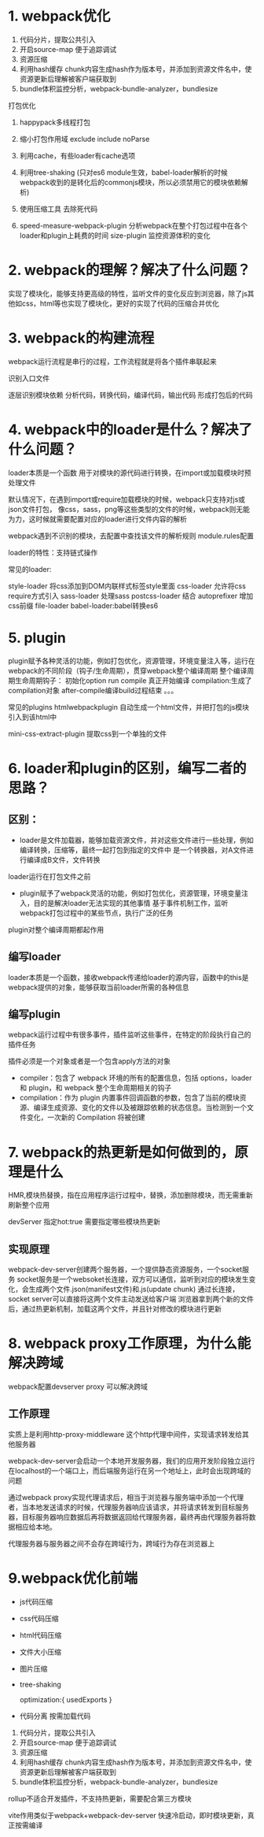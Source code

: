 # 1. webpack优化
1. 代码分片，提取公共引入
2. 开启source-map 便于追踪调试
3. 资源压缩
4. 利用hash缓存 chunk内容生成hash作为版本号，并添加到资源文件名中，使资源更新后理解被客户端获取到
5. bundle体积监控分析，webpack-bundle-analyzer，bundlesize

打包优化
1. happypack多线程打包
2. 缩小打包作用域 exclude include noParse
3. 利用cache，有些loader有cache选项
4. 利用tree-shaking (只对es6 module生效，babel-loader解析的时候webpack收到的是转化后的commonjs模块，所以必须禁用它的模块依赖解析)
5. 使用压缩工具 去除死代码

6. speed-measure-webpack-plugin 分析webpack在整个打包过程中在各个loader和plugin上耗费的时间
size-plugin 监控资源体积的变化



# 2. webpack的理解？解决了什么问题？
实现了模块化，能够支持更高级的特性，监听文件的变化反应到浏览器，除了js其他如css，html等也实现了模块化，更好的实现了代码的压缩合并优化

# 3. webpack的构建流程
webpack运行流程是串行的过程，工作流程就是将各个插件串联起来

识别入口文件

逐层识别模块依赖
分析代码，转换代码，编译代码，输出代码
形成打包后的代码


# 4. webpack中的loader是什么？解决了什么问题？
loader本质是一个函数 用于对模块的源代码进行转换，在import或加载模块时预处理文件

默认情况下，在遇到import或require加载模块的时候，webpack只支持对js或json文件打包，
像css，sass，png等这些类型的文件的时候，webpack则无能为力，这时候就需要配置对应的loader进行文件内容的解析

webpack遇到不识别的模块，去配置中查找该文件的解析规则 module.rules配置

loader的特性：支持链式操作

常见的loader:

style-loader 将css添加到DOM内联样式标签style里面
css-loader 允许将css require方式引入
sass-loader 处理sass
postcss-loader 结合 autoprefixer 增加css前缀
file-loader
babel-loader:babel转换es6


# 5. plugin

plugin赋予各种灵活的功能，例如打包优化，资源管理，环境变量注入等，运行在webpack的不同阶段（钩子/生命周期），贯穿webpack整个编译周期
整个编译周期生命周期钩子：
初始化option
run
compile 真正开始编译
compilation:生成了compilation对象
after-compile编译build过程结束
。。。

常见的plugins
htmlwebpackplugin 自动生成一个html文件，并把打包的js模块引入到该html中

mini-css-extract-plugin 提取css到一个单独的文件

 

 # 6. loader和plugin的区别，编写二者的思路？
 
 ## 区别：
 - loader是文件加载器，能够加载资源文件，并对这些文件进行一些处理，例如编译转换，压缩等，最终一起打包到指定的文件中
是一个转换器，对A文件进行编译成B文件，文件转换

loader运行在打包文件之前

 - plugin赋予了webpack灵活的功能，例如打包优化，资源管理，环境变量注入，目的是解决loader无法实现的其他事情
 基于事件机制工作，监听webpack打包过程中的某些节点，执行广泛的任务

plugin对整个编译周期都起作用



## 编写loader
loader本质是一个函数，接收webpack传递给loader的源内容，函数中的this是webpack提供的对象，能够获取当前loader所需的各种信息

## 编写plugin
webpack运行过程中有很多事件，插件监听这些事件，在特定的阶段执行自己的插件任务

插件必须是一个对象或者是一个包含apply方法的对象

- compiler：包含了 webpack 环境的所有的配置信息，包括 options，loader 和 plugin，和 webpack 整个生命周期相关的钩子
- compilation：作为 plugin 内置事件回调函数的参数，包含了当前的模块资源、编译生成资源、变化的文件以及被跟踪依赖的状态信息。当检测到一个文件变化，一次新的 Compilation 将被创建


# 7. webpack的热更新是如何做到的，原理是什么
HMR,模块热替换，指在应用程序运行过程中，替换，添加删除模块，而无需重新刷新整个应用

devServer 指定hot:true  需要指定哪些模块热更新


## 实现原理
webpack-dev-server创建两个服务器，一个提供静态资源服务，一个socket服务
socket服务是一个websoket长连接，双方可以通信，监听到对应的模块发生变化，会生成两个文件.json(manifest文件)和.js(update chunk)
通过长连接，socket server可以直接将这两个文件主动发送给客户端
浏览器拿到两个新的文件后，通过热更新机制，加载这两个文件，并且针对修改的模块进行更新


# 8. webpack proxy工作原理，为什么能解决跨域
webpack配置devserver proxy 可以解决跨域

## 工作原理
实质上是利用http-proxy-middleware 这个http代理中间件，实现请求转发给其他服务器

webpack-dev-server会启动一个本地开发服务器，我们的应用开发阶段独立运行在localhost的一个端口上，而后端服务运行在另一个地址上，此时会出现跨域的问题

通过webpack proxy实现代理请求后，相当于浏览器与服务端中添加一个代理者，当本地发送请求的时候，代理服务器响应该请求，并将请求转发到目标服务器，目标服务器响应数据后再将数据返回给代理服务器，最终再由代理服务器将数据相应给本地。

代理服务器与服务器之间不会存在跨域行为，跨域行为存在浏览器上


# 9.webpack优化前端
- js代码压缩
- css代码压缩
- html代码压缩
- 文件大小压缩
- 图片压缩
- tree-shaking

    optimization:{
        usedExports
    }
- 代码分离 按需加载代码
1. 代码分片，提取公共引入
2. 开启source-map 便于追踪调试
3. 资源压缩
4. 利用hash缓存 chunk内容生成hash作为版本号，并添加到资源文件名中，使资源更新后理解被客户端获取到
5. bundle体积监控分析，webpack-bundle-analyzer，bundlesize


rollup不适合开发插件，不支持热更新，需要配合第三方模块

vite作用类似于webpack+webpack-dev-server 快速冷启动，即时模块更新，真正按需编译